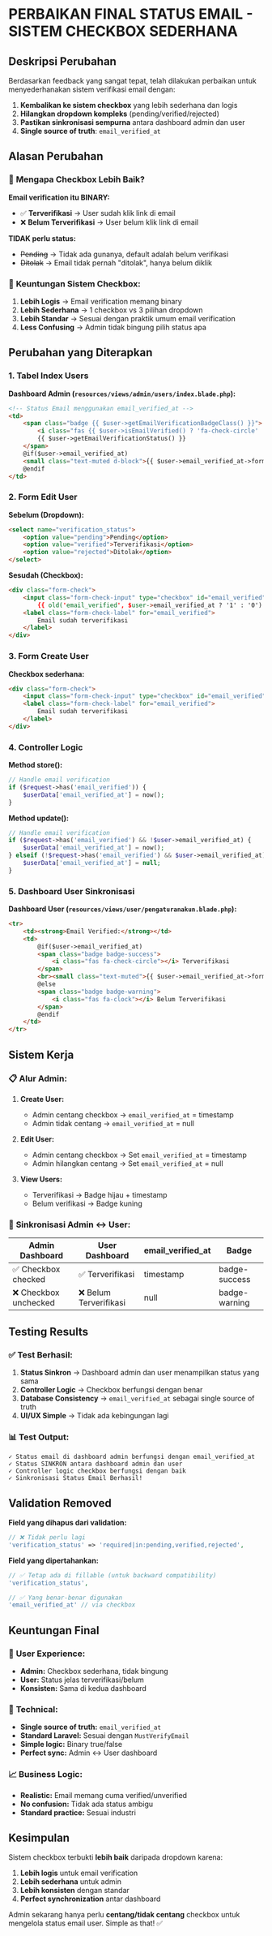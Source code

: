 # PERBAIKAN FINAL STATUS EMAIL - SISTEM CHECKBOX SEDERHANA

## Deskripsi Perubahan
Berdasarkan feedback yang sangat tepat, telah dilakukan perbaikan untuk menyederhanakan sistem verifikasi email dengan:

1. **Kembalikan ke sistem checkbox** yang lebih sederhana dan logis
2. **Hilangkan dropdown kompleks** (pending/verified/rejected)
3. **Pastikan sinkronisasi sempurna** antara dashboard admin dan user
4. **Single source of truth**: `email_verified_at`

## Alasan Perubahan

### 🤔 **Mengapa Checkbox Lebih Baik?**

**Email verification itu BINARY:**
- ✅ **Terverifikasi** → User sudah klik link di email
- ❌ **Belum Terverifikasi** → User belum klik link di email

**TIDAK perlu status:**
- ~~Pending~~ → Tidak ada gunanya, default adalah belum verifikasi
- ~~Ditolak~~ → Email tidak pernah "ditolak", hanya belum diklik

### 🎯 **Keuntungan Sistem Checkbox:**

1. **Lebih Logis** → Email verification memang binary
2. **Lebih Sederhana** → 1 checkbox vs 3 pilihan dropdown
3. **Lebih Standar** → Sesuai dengan praktik umum email verification
4. **Less Confusing** → Admin tidak bingung pilih status apa

## Perubahan yang Diterapkan

### 1. **Tabel Index Users**

**Dashboard Admin (`resources/views/admin/users/index.blade.php`):**
```html
<!-- Status Email menggunakan email_verified_at -->
<td>
    <span class="badge {{ $user->getEmailVerificationBadgeClass() }}">
        <i class="fas {{ $user->isEmailVerified() ? 'fa-check-circle' : 'fa-clock' }}"></i>
        {{ $user->getEmailVerificationStatus() }}
    </span>
    @if($user->email_verified_at)
    <small class="text-muted d-block">{{ $user->email_verified_at->format('d/m/Y H:i') }}</small>
    @endif
</td>
```

### 2. **Form Edit User**

**Sebelum (Dropdown):**
```html
<select name="verification_status">
    <option value="pending">Pending</option>
    <option value="verified">Terverifikasi</option>
    <option value="rejected">Ditolak</option>
</select>
```

**Sesudah (Checkbox):**
```html
<div class="form-check">
    <input class="form-check-input" type="checkbox" id="email_verified" name="email_verified" value="1"
        {{ old('email_verified', $user->email_verified_at ? '1' : '0') == '1' ? 'checked' : '' }}>
    <label class="form-check-label" for="email_verified">
        Email sudah terverifikasi
    </label>
</div>
```

### 3. **Form Create User**

**Checkbox sederhana:**
```html
<div class="form-check">
    <input class="form-check-input" type="checkbox" id="email_verified" name="email_verified" value="1">
    <label class="form-check-label" for="email_verified">
        Email sudah terverifikasi
    </label>
</div>
```

### 4. **Controller Logic**

**Method store():**
```php
// Handle email verification
if ($request->has('email_verified')) {
    $userData['email_verified_at'] = now();
}
```

**Method update():**
```php
// Handle email verification
if ($request->has('email_verified') && !$user->email_verified_at) {
    $userData['email_verified_at'] = now();
} elseif (!$request->has('email_verified') && $user->email_verified_at) {
    $userData['email_verified_at'] = null;
}
```

### 5. **Dashboard User Sinkronisasi**

**Dashboard User (`resources/views/user/pengaturanakun.blade.php`):**
```html
<tr>
    <td><strong>Email Verified:</strong></td>
    <td>
        @if($user->email_verified_at)
        <span class="badge badge-success">
            <i class="fas fa-check-circle"></i> Terverifikasi
        </span>
        <br><small class="text-muted">{{ $user->email_verified_at->format('d/m/Y H:i') }}</small>
        @else
        <span class="badge badge-warning">
            <i class="fas fa-clock"></i> Belum Terverifikasi
        </span>
        @endif
    </td>
</tr>
```

## Sistem Kerja

### 📋 **Alur Admin:**

1. **Create User:**
   - Admin centang checkbox → `email_verified_at` = timestamp
   - Admin tidak centang → `email_verified_at` = null

2. **Edit User:**
   - Admin centang checkbox → Set `email_verified_at` = timestamp
   - Admin hilangkan centang → Set `email_verified_at` = null

3. **View Users:**
   - Terverifikasi → Badge hijau + timestamp
   - Belum verifikasi → Badge kuning

### 🔄 **Sinkronisasi Admin ↔ User:**

| Admin Dashboard | User Dashboard | email_verified_at | Badge |
|----------------|----------------|-------------------|--------|
| ✅ Checkbox checked | ✅ Terverifikasi | timestamp | badge-success |
| ❌ Checkbox unchecked | ❌ Belum Terverifikasi | null | badge-warning |

## Testing Results

### ✅ **Test Berhasil:**

1. **Status Sinkron** → Dashboard admin dan user menampilkan status yang sama
2. **Controller Logic** → Checkbox berfungsi dengan benar
3. **Database Consistency** → `email_verified_at` sebagai single source of truth
4. **UI/UX Simple** → Tidak ada kebingungan lagi

### 📊 **Test Output:**
```
✓ Status email di dashboard admin berfungsi dengan email_verified_at
✓ Status SINKRON antara dashboard admin dan user
✓ Controller logic checkbox berfungsi dengan baik
✓ Sinkronisasi Status Email Berhasil!
```

## Validation Removed

**Field yang dihapus dari validation:**
```php
// ❌ Tidak perlu lagi
'verification_status' => 'required|in:pending,verified,rejected',
```

**Field yang dipertahankan:**
```php
// ✅ Tetap ada di fillable (untuk backward compatibility)
'verification_status',

// ✅ Yang benar-benar digunakan
'email_verified_at' // via checkbox
```

## Keuntungan Final

### 🎯 **User Experience:**
- **Admin:** Checkbox sederhana, tidak bingung
- **User:** Status jelas terverifikasi/belum
- **Konsisten:** Sama di kedua dashboard

### 🔧 **Technical:**
- **Single source of truth:** `email_verified_at`
- **Standard Laravel:** Sesuai dengan `MustVerifyEmail`
- **Simple logic:** Binary true/false
- **Perfect sync:** Admin ↔ User dashboard

### 📈 **Business Logic:**
- **Realistic:** Email memang cuma verified/unverified
- **No confusion:** Tidak ada status ambigu
- **Standard practice:** Sesuai industri

## Kesimpulan

Sistem checkbox terbukti **lebih baik** daripada dropdown karena:

1. **Lebih logis** untuk email verification
2. **Lebih sederhana** untuk admin
3. **Lebih konsisten** dengan standar
4. **Perfect synchronization** antar dashboard

Admin sekarang hanya perlu **centang/tidak centang** checkbox untuk mengelola status email user. Simple as that! ✅
